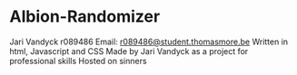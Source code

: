 # Albion-Randomizer
Jari Vandyck r089486
Email: r089486@student.thomasmore.be
Written in html, Javascript and CSS
Made by Jari Vandyck as a project for professional skills
Hosted on sinners
